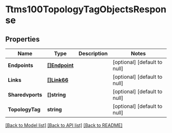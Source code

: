 # Ttms100TopologyTagObjectsResponse

## Properties
Name | Type | Description | Notes
------------ | ------------- | ------------- | -------------
**Endpoints** | [**[]Endpoint**](Endpoint.md) |  | [optional] [default to null]
**Links** | [**[]Link66**](Link66.md) |  | [optional] [default to null]
**Sharedvports** | **[]string** |  | [optional] [default to null]
**TopologyTag** | **string** |  | [optional] [default to null]

[[Back to Model list]](../README.md#documentation-for-models) [[Back to API list]](../README.md#documentation-for-api-endpoints) [[Back to README]](../README.md)


